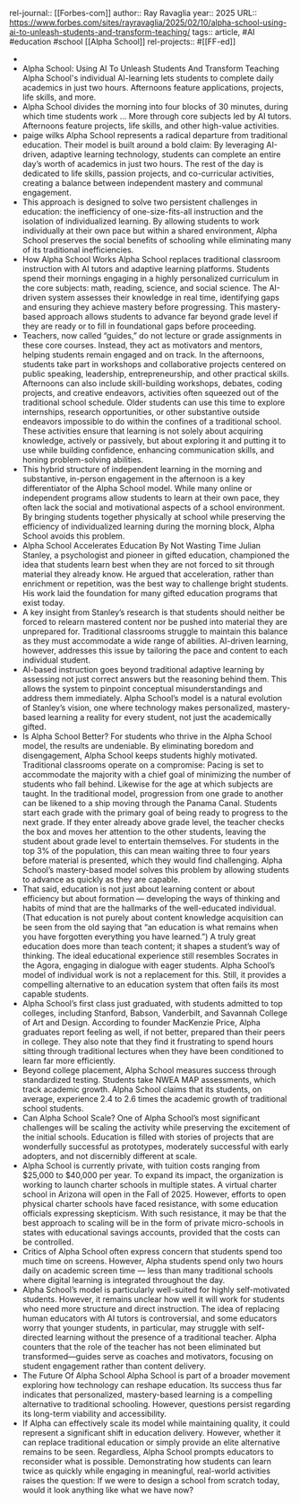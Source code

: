 rel-journal:: [[Forbes-com]]
author:: Ray Ravaglia
year:: 2025
URL:: https://www.forbes.com/sites/rayravaglia/2025/02/10/alpha-school-using-ai-to-unleash-students-and-transform-teaching/
tags:: article, #AI #education #school [[Alpha School]]
rel-projects:: #[[FF-ed]]



-
- Alpha School: Using AI To Unleash Students And Transform Teaching
  Alpha School's individual AI-learning lets students to complete daily academics in just two hours. Afternoons feature applications, projects, life skills, and more.
- Alpha School divides the morning into four blocks of 30 minutes, during which time students work ... More through core subjects led by AI tutors. Afternoons feature projects, life skills, and other high-value activities.
- paige wilks
  Alpha School represents a radical departure from traditional education. Their model is built around a bold claim: By leveraging AI-driven, adaptive learning technology, students can complete an entire day’s worth of academics in just two hours. The rest of the day is dedicated to life skills, passion projects, and co-curricular activities, creating a balance between independent mastery and communal engagement.
- This approach is designed to solve two persistent challenges in education: the inefficiency of one-size-fits-all instruction and the isolation of individualized learning. By allowing students to work individually at their own pace but within a shared environment, Alpha School preserves the social benefits of schooling while eliminating many of its traditional inefficiencies.
- How Alpha School Works
  Alpha School replaces traditional classroom instruction with AI tutors and adaptive learning platforms. Students spend their mornings engaging in a highly personalized curriculum in the core subjects: math, reading, science, and social science. The AI-driven system assesses their knowledge in real time, identifying gaps and ensuring they achieve mastery before progressing. This mastery-based approach allows students to advance far beyond grade level if they are ready or to fill in foundational gaps before proceeding.
- Teachers, now called “guides,” do not lecture or grade assignments in these core courses. Instead, they act as motivators and mentors, helping students remain engaged and on track. In the afternoons, students take part in workshops and collaborative projects centered on public speaking, leadership, entrepreneurship, and other practical skills. Afternoons can also include skill-building workshops, debates, coding projects, and creative endeavors, activities often squeezed out of the traditional school schedule. Older students can use this time to explore internships, research opportunities, or other substantive outside endeavors impossible to do within the confines of a traditional school. These activities ensure that learning is not solely about acquiring knowledge, actively or passively, but about exploring it and putting it to use while building confidence, enhancing communication skills, and honing problem-solving abilities.
- This hybrid structure of independent learning in the morning and substantive, in-person engagement in the afternoon is a key differentiator of the Alpha School model. While many online or independent programs allow students to learn at their own pace, they often lack the social and motivational aspects of a school environment. By bringing students together physically at school while preserving the efficiency of individualized learning during the morning block, Alpha School avoids this problem.
- Alpha School Accelerates Education By Not Wasting Time
  Julian Stanley, a psychologist and pioneer in gifted education, championed the idea that students learn best when they are not forced to sit through material they already know. He argued that acceleration, rather than enrichment or repetition, was the best way to challenge bright students. His work laid the foundation for many gifted education programs that exist today.
- A key insight from Stanley’s research is that students should neither be forced to relearn mastered content nor be pushed into material they are unprepared for. Traditional classrooms struggle to maintain this balance as they must accommodate a wide range of abilities. AI-driven learning, however, addresses this issue by tailoring the pace and content to each individual student.
- AI-based instruction goes beyond traditional adaptive learning by assessing not just correct answers but the reasoning behind them. This allows the system to pinpoint conceptual misunderstandings and address them immediately. Alpha School’s model is a natural evolution of Stanley’s vision, one where technology makes personalized, mastery-based learning a reality for every student, not just the academically gifted.
- Is Alpha School Better?
  For students who thrive in the Alpha School model, the results are undeniable. By eliminating boredom and disengagement, Alpha School keeps students highly motivated. Traditional classrooms operate on a compromise: Pacing is set to accommodate the majority with a chief goal of minimizing the number of students who fall behind. Likewise for the age at which subjects are taught. In the traditional model, progression from one grade to another can be likened to a ship moving through the Panama Canal. Students start each grade with the primary goal of being ready to progress to the next grade. If they enter already above grade level, the teacher checks the box and moves her attention to the other students, leaving the student about grade level to entertain themselves. For students in the top 3% of the population, this can mean waiting three to four years before material is presented, which they would find challenging. Alpha School’s mastery-based model solves this problem by allowing students to advance as quickly as they are capable.
- That said, education is not just about learning content or about efficiency but about formation — developing the ways of thinking and habits of mind that are the hallmarks of the well-educated individual. (That education is not purely about content knowledge acquisition can be seen from the old saying that “an education is what remains when you have forgotten everything you have learned.”) A truly great education does more than teach content; it shapes a student’s way of thinking. The ideal educational experience still resembles Socrates in the Agora, engaging in dialogue with eager students. Alpha School’s model of individual work is not a replacement for this. Still, it provides a compelling alternative to an education system that often fails its most capable students.
- Alpha School’s first class just graduated, with students admitted to top colleges, including Stanford, Babson, Vanderbilt, and Savannah College of Art and Design. According to founder MacKenzie Price, Alpha graduates report feeling as well, if not better, prepared than their peers in college. They also note that they find it frustrating to spend hours sitting through traditional lectures when they have been conditioned to learn far more efficiently.
- Beyond college placement, Alpha School measures success through standardized testing. Students take NWEA MAP assessments, which track academic growth. Alpha School claims that its students, on average, experience 2.4 to 2.6 times the academic growth of traditional school students.
- Can Alpha School Scale?
  One of Alpha School’s most significant challenges will be scaling the activity while preserving the excitement of the initial schools. Education is filled with stories of projects that are wonderfully successful as prototypes, moderately successful with early adopters, and not discernibly different at scale.
- Alpha School is currently private, with tuition costs ranging from $25,000 to $40,000 per year. To expand its impact, the organization is working to launch charter schools in multiple states. A virtual charter school in Arizona will open in the Fall of 2025. However, efforts to open physical charter schools have faced resistance, with some education officials expressing skepticism. With such resistance, it may be that the best approach to scaling will be in the form of private micro-schools in states with educational savings accounts, provided that the costs can be controlled.
- Critics of Alpha School often express concern that students spend too much time on screens. However, Alpha students spend only two hours daily on academic screen time — less than many traditional schools where digital learning is integrated throughout the day.
- Alpha School’s model is particularly well-suited for highly self-motivated students. However, it remains unclear how well it will work for students who need more structure and direct instruction. The idea of replacing human educators with AI tutors is controversial, and some educators worry that younger students, in particular, may struggle with self-directed learning without the presence of a traditional teacher. Alpha counters that the role of the teacher has not been eliminated but transformed—guides serve as coaches and motivators, focusing on student engagement rather than content delivery.
- The Future Of Alpha School
  Alpha School is part of a broader movement exploring how technology can reshape education. Its success thus far indicates that personalized, mastery-based learning is a compelling alternative to traditional schooling. However, questions persist regarding its long-term viability and accessibility.
- If Alpha can effectively scale its model while maintaining quality, it could represent a significant shift in education delivery. However, whether it can replace traditional education or simply provide an elite alternative remains to be seen. Regardless, Alpha School prompts educators to reconsider what is possible. Demonstrating how students can learn twice as quickly while engaging in meaningful, real-world activities raises the question: If we were to design a school from scratch today, would it look anything like what we have now?
